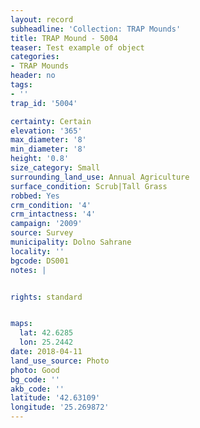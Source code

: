 ```yaml
---
layout: record
subheadline: 'Collection: TRAP Mounds'
title: TRAP Mound - 5004
teaser: Test example of object
categories:
- TRAP Mounds
header: no
tags:
- ''
trap_id: '5004'

certainty: Certain
elevation: '365'
max_diameter: '8'
min_diameter: '8'
height: '0.8'
size_category: Small
surrounding_land_use: Annual Agriculture
surface_condition: Scrub|Tall Grass
robbed: Yes
crm_condition: '4'
crm_intactness: '4'
campaign: '2009'
source: Survey
municipality: Dolno Sahrane
locality: ''
bgcode: DS001
notes: |


rights: standard


maps:
  lat: 42.6285
  lon: 25.2442
date: 2018-04-11
land_use_source: Photo
photo: Good
bg_code: ''
akb_code: ''
latitude: '42.63109'
longitude: '25.269872'
---
```

